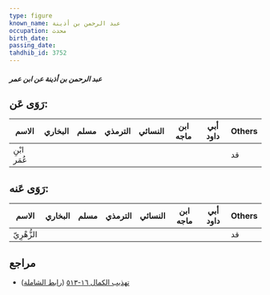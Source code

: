 ```yaml
---
type: figure
known_name: عبد الرحمن بن أذينة
occupation: محدث
birth_date:
passing_date:
tahdhib_id: 3752
---
```

##### عبد الرحمن بن أذينة عن ابن عمر

## رَوَى عَن:
| الاسم       | البخاري | مسلم | الترمذي | النسائي | ابن ماجه | أبي داود | Others |
| ----------- | ------- | ---- | ------- | ------- | -------- | -------- | ------ |
| ابْنِ عُمَر |         |      |         |         |          |          | قد     |
## رَوَى عَنه:
| الاسم       | البخاري | مسلم | الترمذي | النسائي | ابن ماجه | أبي داود | Others |
| ----------- | ------- | ---- | ------- | ------- | -------- | -------- | ------ |
| الزُّهْرِيّ |         |      |         |         |          |          | قد     |
## مراجع
- [تهذيب الكمال ١٦-٥١٣](obsidian://open?vault=Tahdhib-al-Kamal&file=Figures/٣٧٥٢-عبد%20الرحمن%20بن%20أذينة%20عن%20ابن%20عمر) ([رابط الشاملة](https://shamela.ws/book/3722/8506))